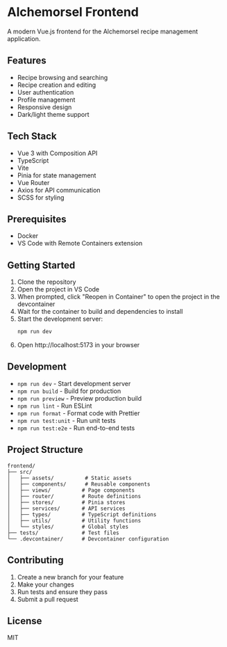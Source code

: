 # Alchemorsel Frontend

A modern Vue.js frontend for the Alchemorsel recipe management application.

## Features

- Recipe browsing and searching
- Recipe creation and editing
- User authentication
- Profile management
- Responsive design
- Dark/light theme support

## Tech Stack

- Vue 3 with Composition API
- TypeScript
- Vite
- Pinia for state management
- Vue Router
- Axios for API communication
- SCSS for styling

## Prerequisites

- Docker
- VS Code with Remote Containers extension

## Getting Started

1. Clone the repository
2. Open the project in VS Code
3. When prompted, click "Reopen in Container" to open the project in the devcontainer
4. Wait for the container to build and dependencies to install
5. Start the development server:
   ```bash
   npm run dev
   ```
6. Open http://localhost:5173 in your browser

## Development

- `npm run dev` - Start development server
- `npm run build` - Build for production
- `npm run preview` - Preview production build
- `npm run lint` - Run ESLint
- `npm run format` - Format code with Prettier
- `npm run test:unit` - Run unit tests
- `npm run test:e2e` - Run end-to-end tests

## Project Structure

```
frontend/
├── src/
│   ├── assets/          # Static assets
│   ├── components/      # Reusable components
│   ├── views/          # Page components
│   ├── router/         # Route definitions
│   ├── stores/         # Pinia stores
│   ├── services/       # API services
│   ├── types/          # TypeScript definitions
│   ├── utils/          # Utility functions
│   └── styles/         # Global styles
├── tests/              # Test files
└── .devcontainer/      # Devcontainer configuration
```

## Contributing

1. Create a new branch for your feature
2. Make your changes
3. Run tests and ensure they pass
4. Submit a pull request

## License

MIT 
